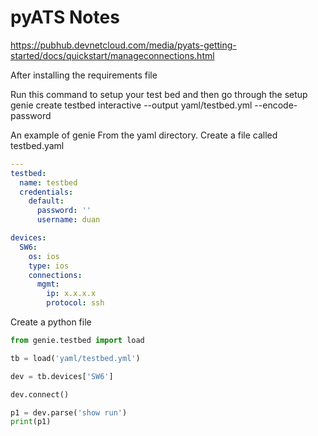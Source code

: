 # pyATS Notes

https://pubhub.devnetcloud.com/media/pyats-getting-started/docs/quickstart/manageconnections.html

After installing the requirements file

Run this command to setup your test bed  and then go through the setup
genie create testbed interactive --output yaml/testbed.yml --encode-password

An example of genie
From the yaml directory. Create a file called testbed.yaml

```yaml
---
testbed:
  name: testbed
  credentials:
    default:
      password: ''
      username: duan

devices:
  SW6:
    os: ios
    type: ios
    connections:
      mgmt:
        ip: x.x.x.x
        protocol: ssh
```

Create a python file

```python
from genie.testbed import load

tb = load('yaml/testbed.yml')

dev = tb.devices['SW6']

dev.connect()

p1 = dev.parse('show run')
print(p1)
```